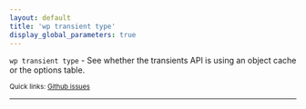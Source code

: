 ```yaml
---
layout: default
title: 'wp transient type'
display_global_parameters: true
---
```


`wp transient type` - See whether the transients API is using an object cache or the options table.

<small>Quick links: <a href="https://github.com/wp-cli/wp-cli/issues?q=is%3Aopen+label%3Acommand%3Atransient-type+sort%3Aupdated-desc">Github issues</a></small>

<hr />





